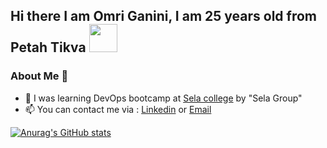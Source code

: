 ## Hi there I am Omri Ganini, I am 25 years old from Petah Tikva <img src="https://github.com/mitul3737/mitul3737/blob/main/Wave.gif" height="45px" width="45px">

### About Me 🚀
* 🌱 I was learning DevOps bootcamp at [Sela college](https://www.sela.co.il/) by "Sela Group"
* 📫 You can contact me via : [Linkedin](https://il.linkedin.com/in/omri-ganini-b46539225) or [Email](mailto:omriganini6@gmail.com?subject=Hey%20Omri%20I%20arrived%20from%20Github)




[![Anurag's GitHub stats](https://github-readme-stats.vercel.app/api?username=omriganini)](https://github.com/omriganini/github-readme-stats)
